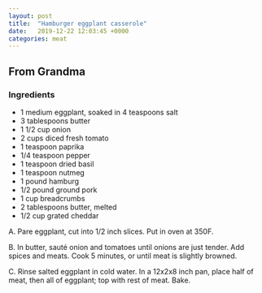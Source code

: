 ```yaml
---
layout: post
title:  "Hamburger eggplant casserole"
date:   2019-12-22 12:03:45 +0000
categories: meat
---
```


## From Grandma
### Ingredients
* 1 medium eggplant, soaked in 4 teaspoons salt
* 3 tablespoons butter
* 1 1/2 cup onion
* 2 cups diced fresh tomato
* 1 teaspoon paprika
* 1/4 teaspoon pepper
* 1 teaspoon dried basil
* 1 teaspoon nutmeg
* 1 pound hamburg
* 1/2 pound ground pork
* 1 cup breadcrumbs
* 2 tablespoons butter, melted
* 1/2 cup grated cheddar


A. Pare eggplant, cut into 1/2 inch slices. Put in oven at 350F.

B. In butter, sauté onion and tomatoes until onions are just tender. Add spices and meats. Cook 5 minutes, or until meat is slightly browned.

C. Rinse salted eggplant in cold water. In a 12x2x8 inch pan, place half of meat, then all of eggplant; top with rest of meat. Bake.
